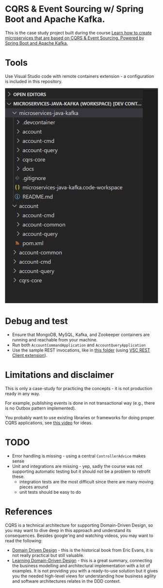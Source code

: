 # CQRS & Event Sourcing w/ Spring Boot and Apache Kafka.

This is the case study project built during the course [Learn how to create microservices that are based on CQRS & Event Sourcing. Powered by Spring Boot and Apache Kafka.](https://www.udemy.com/course/java-microservices-cqrs-event-sourcing-with-kafka/) 

# Tools

Use Visual Studio code with remote containers extension - a configuration is included in this repository.

![Visual Studio Code workspace layout](./docs/img/vsc-workspace.png "Visual Studio Code workspace layout")

# Debug and test

* Ensure that MongoDB, MySQL, Kafka, and Zookeeper containers are running and reachable from your machine.
* Run both `AccountCommandApplication`  and `AccountQueryApplication`
* Use the sample REST invocations, like in [this folder](./rest-client/) (using [VSC REST Client extension](https://marketplace.visualstudio.com/items?itemName=humao.rest-client)).

# Limitations and disclaimer

This is only a case-study for practicing the concepts - it is not production ready in any way. 

For example, publishing events is done in not transactional way (e.g., there is no Outbox pattern implemented).

You probably want to use existing libraries or frameworks for doing proper CQRS applications, see [this video](https://www.youtube.com/watch?v=_V3C-e0gKoI&ab_channel=DevoxxPoland) for ideas.

# TODO
- Error handling is missing - using a central `ControllerAdvice` makes sense
- Unit and integrations are missing - yep, sadly the course was not supporting automatic testing but it should not be a problem to retrofit these.
  - integration tests are the most difficult since there are many moving pieces around
  - unit tests should be easy to do 

# References

CQRS is a technical architecture for supporting Domain-Driven Design, so you may want to dive deep in this approach and understand its consequences.
Besides google'ing and watching videos, you may want to read the following:
- [Domain Driven Design](https://www.amazon.co.uk/Domain-Driven-Design-Tackling-Complexity-Software/dp/0321125215) - this is the historical book from Eric Evans, it is not really practical but still valuable. 
- [Learning Domain-Driven Design](https://www.amazon.co.uk/Learning-Domain-Driven-Design-Aligning-Architecture/dp/1098100131) - this is a great summary, connecting the business modelling and architectural implementation with a lot of examples. It is not providing you with a ready-to-use solution but it gives you the needed high-level views for understanding how business agility and software architectures relates in the DDD context.
